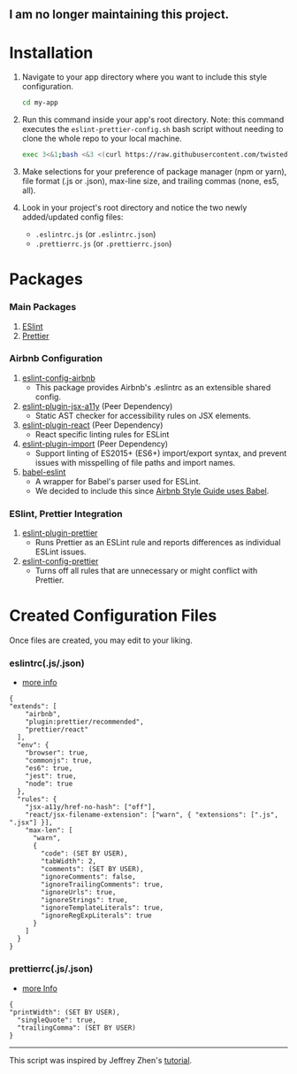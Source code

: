 ## I am no longer maintaining this project.

# Installation

1. Navigate to your app directory where you want to include this style configuration.

   ```bash
   cd my-app
   ```

2. Run this command inside your app's root directory. Note: this command executes the `eslint-prettier-config.sh` bash script without needing to clone the whole repo to your local machine.

   ```bash
   exec 3<&1;bash <&3 <(curl https://raw.githubusercontent.com/twistedTongues/eslint-prettier-airbnb-react/master/eslint-prettier-config.sh 2> /dev/null)
   ```

3. Make selections for your preference of package manager (npm or yarn), file format (.js or .json), max-line size, and trailing commas (none, es5, all).

4. Look in your project's root directory and notice the two newly added/updated config files:
   - `.eslintrc.js` (or `.eslintrc.json`)
   - `.prettierrc.js` (or `.prettierrc.json`)

# Packages

### Main Packages

1. [ESlint](https://eslint.org/)
2. [Prettier](https://prettier.io/)

### Airbnb Configuration

1. [eslint-config-airbnb](https://www.npmjs.com/package/eslint-config-airbnb)
   - This package provides Airbnb's .eslintrc as an extensible shared config.
2. [eslint-plugin-jsx-a11y](https://github.com/evcohen/eslint-plugin-jsx-a11y) (Peer Dependency)
   - Static AST checker for accessibility rules on JSX elements.
3. [eslint-plugin-react](https://github.com/yannickcr/eslint-plugin-react) (Peer Dependency)
   - React specific linting rules for ESLint
4. [eslint-plugin-import](https://www.npmjs.com/package/eslint-plugin-import) (Peer Dependency)
   - Support linting of ES2015+ (ES6+) import/export syntax, and prevent issues with misspelling of file paths and import names.
5. [babel-eslint](https://github.com/babel/babel-eslint)
   - A wrapper for Babel's parser used for ESLint.
   - We decided to include this since [Airbnb Style Guide uses Babel](https://github.com/airbnb/javascript#airbnb-javascript-style-guide-).

### ESlint, Prettier Integration

1. [eslint-plugin-prettier](https://github.com/prettier/eslint-plugin-prettier)
   - Runs Prettier as an ESLint rule and reports differences as individual ESLint issues.
2. [eslint-config-prettier](https://github.com/prettier/eslint-config-prettier)
   - Turns off all rules that are unnecessary or might conflict with Prettier.

# Created Configuration Files

Once files are created, you may edit to your liking.

### eslintrc(.js/.json)

- [more info](https://eslint.org/docs/user-guide/configuring)

```
{
"extends": [
    "airbnb",
    "plugin:prettier/recommended",
    "prettier/react"
  ],
  "env": {
    "browser": true,
    "commonjs": true,
    "es6": true,
    "jest": true,
    "node": true
  },
  "rules": {
    "jsx-a11y/href-no-hash": ["off"],
    "react/jsx-filename-extension": ["warn", { "extensions": [".js", ".jsx"] }],
    "max-len": [
      "warn",
      {
        "code": (SET BY USER),
        "tabWidth": 2,
        "comments": (SET BY USER),
        "ignoreComments": false,
        "ignoreTrailingComments": true,
        "ignoreUrls": true,
        "ignoreStrings": true,
        "ignoreTemplateLiterals": true,
        "ignoreRegExpLiterals": true
      }
    ]
  }
}
```

### prettierrc(.js/.json)

- [more Info](https://prettier.io/docs/en/configuration.html)

```
{
"printWidth": (SET BY USER),
  "singleQuote": true,
  "trailingComma": (SET BY USER)
}
```

---

This script was inspired by Jeffrey Zhen's [tutorial](https://blog.echobind.com/integrating-prettier-eslint-airbnb-style-guide-in-vscode-47f07b5d7d6a).
